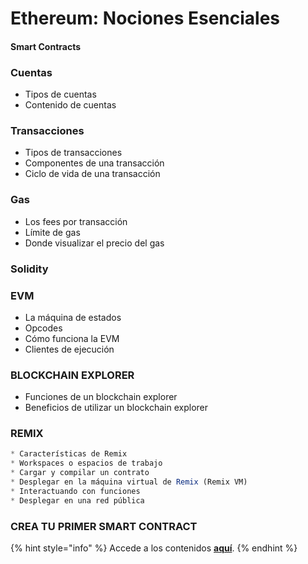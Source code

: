 # Ethereum: Nociones Esenciales

#### Smart Contracts

### Cuentas

* Tipos de cuentas
* Contenido de cuentas

### Transacciones

* Tipos de transacciones
* Componentes de una transacción
* Ciclo de vida de una transacción

### Gas

* Los fees por transacción
* Límite de gas
* Donde visualizar el precio del gas

### Solidity

### EVM

* La máquina de estados
* Opcodes
* Cómo funciona la EVM
* Clientes de ejecución

### BLOCKCHAIN EXPLORER

* Funciones de un blockchain explorer
* Beneficios de utilizar un blockchain explorer

### REMIX

```typescript
* Características de Remix
* Workspaces o espacios de trabajo
* Cargar y compilar un contrato
* Desplegar en la máquina virtual de Remix (Remix VM)
* Interactuando con funciones
* Desplegar en una red pública
```

### CREA TU PRIMER SMART CONTRACT

{% hint style="info" %}
Accede a los contenidos [**aquí**](https://ethkipu.notion.site/Clase-2-Intro-a-Smart-Contracts-1f52925f1a8d4889891bbbeeab20d788?pvs=4).
{% endhint %}
